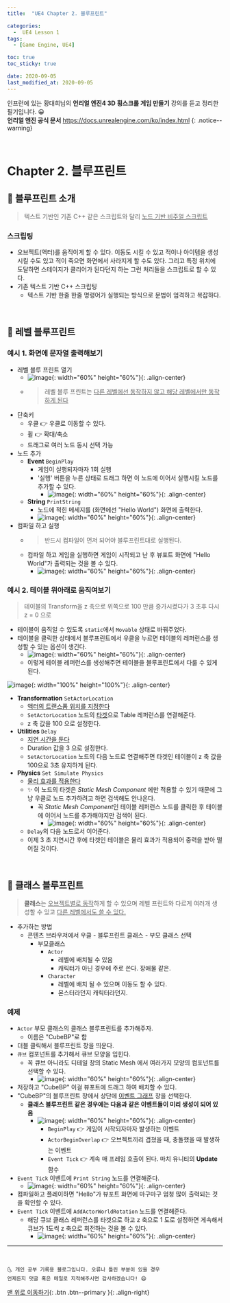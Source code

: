 ```yaml
---
title:  "UE4 Chapter 2. 블루프린트" 

categories:
  -  UE4 Lesson 1 
tags:
  - [Game Engine, UE4]

toc: true
toc_sticky: true

date: 2020-09-05
last_modified_at: 2020-09-05
---
```


인프런에 있는 황대희님의 **언리얼 엔진4 3D 횡스크롤 게임 만들기** 강의를 듣고 정리한 필기입니다. 😀  
**언리얼 엔진 공식 문서** <https://docs.unrealengine.com/ko/index.html>
{: .notice--warning}

<br>

# Chapter 2. 블루프린트

## 🔔 블루프린트 소개 

> 텍스트 기반인 기존 C++ 같은 스크립트와 달리 <u>노드 기반 비주얼 스크립트</u>

### 스크립팅

- 오브젝트(액터)를 움직이게 할 수 있다. 이동도 시킬 수 있고 적이나 아이템을 생성 시킬 수도 있고 적이 죽으면 화면에서 사라지게 할 수도 있다. 그리고 특정 위치에 도달하면 스테이지가 클리어가 된다던지 하는 그런 처리들을 스크립트로 할 수 있다.
- 기존 텍스트 기반 C++ 스크립팅
  - 텍스트 기반 한줄 한줄 명령어가 실행되는 방식으로 문법이 엄격하고 복잡하다.

<br>

## 🔔 레벨 블루프린트

### 예시 1. 화면에 문자열 출력해보기

- 레벨 블루 프린트 열기
  - ![image](https://user-images.githubusercontent.com/42318591/92297135-05763100-ef77-11ea-95a2-7d874c3b889c.png){: width="60%" height="60%"}{: .align-center}
  - > 레벨 블루 프린트는 <u>다른 레벨에선 동작하지 않고 해당 레벨에서만 동작하게 된다</u>
- 단축키
  - 우클 👉 우클로 이동할 수 있다.
  - 휠 👉 확대/축소
  - 드래그로 여러 노드 동시 선택 가능
- 노드 추가
  - **Event** `BeginPlay`
    - 게임이 실행되자마자 1회 실행
    - '실행' 버튼을 누른 상태로 드래그 하면 이 노드에 이어서 실행시킬 노드를 추가할 수 있다.
      - ![image](https://user-images.githubusercontent.com/42318591/92302475-64ec3500-efa7-11ea-829f-6c4415264a3d.png){: width="60%" height="60%"}{: .align-center}
  - **String** `PrintString`
    - 노드에 적힌 메세지를 (화면에선 "Hello World") 화면에 출력한다.
    - ![image](https://user-images.githubusercontent.com/42318591/92302545-260aaf00-efa8-11ea-91d5-55c673ab5830.png){: width="60%" height="60%"}{: .align-center}
- 컴파일 하고 실행
  - > 반드시 컴파일이 먼저 되어야 블루프린트대로 실행된다.
  - 컴파일 하고 게임을 실행하면 게임이 시작되고 난 후 뷰포트 화면에 "Hello World"가 출력되는 것을 볼 수 있다.
    - ![image](https://user-images.githubusercontent.com/42318591/92302545-260aaf00-efa8-11ea-91d5-55c673ab5830.png){: width="60%" height="60%"}{: .align-center}


### 예시 2. 테이블 위아래로 움직여보기

> 테이블의 Transform을 z 축으로 위쪽으로 100 만큼 증가시켰다가 3 초후 다시 z = 0 으로 

- 테이블이 움직일 수 있도록 `static`에서 `Movable` 상태로 바꿔주었다.
- 테이블을 클릭한 상태에서 블루프린트에서 우클을 누르면 테이블의 레퍼런스를 생성할 수 있는 옵션이 생긴다.
  - ![image](https://user-images.githubusercontent.com/42318591/92303187-84865c00-efad-11ea-8162-28d7fb898f5c.png){: width="60%" height="60%"}{: .align-center}
  - 이렇게 테이블 레퍼런스를 생성해주면 테이블을 블루프린트에서 다룰 수 있게 된다.

![image](https://user-images.githubusercontent.com/42318591/92303107-d7abdf00-efac-11ea-8ae9-2c983a72674d.png){: width="100%" height="100%"}{: .align-center}


- **Transformation** `SetActorLocation`
  - <u>액터의 트랜스폼 위치를 지정한다</u>
  - `SetActorLocation` 노드의 <u>타겟</u>으로 Table 레퍼런스를 연결해준다.
  - z 축 값을 100 으로 설정한다.
- **Utilities** `Delay`
  - <u>지연 시간을 둔다</u>
  - Duration 값을 3 으로 설정한다.
  - `SetActorLocation` 노드의 다음 노드로 연결해주면 타겟인 테이블이 z 축 값을 100으로 3초 유지하게 된다.
- **Physics** `Set Simulate Physics`
  - <u>물리 효과를 적용한다</u>
  - ✨ 이 노드의 타겟은 *Static Mesh Component* 에만 적용할 수 있기 때문에 그냥 우클로 노드 추가하려고 하면 검색해도 안나온다.
    - 꼭 *Static Mesh Component*인 테이블 레퍼런스 노드를 클릭한 후 테이블에 이어서 노드를 추가해야지만 검색이 된다. 
      - ![image](https://user-images.githubusercontent.com/42318591/92303320-9e746e80-efae-11ea-861a-e07865845601.png){: width="60%" height="60%"}{: .align-center}
  - `Delay`의 다음 노드로서 이어준다. 
  - 이제 3 초 지연시간 후에 타겟인 테이블은 물리 효과가 적용되어 중력을 받아 떨어질 것이다.

<br>

## 🔔 클래스 블루프린트

> **클래스**는 <u>오브젝트별로 동작</u>하게 할 수 있으며 레벨 프린트와 다르게 여러개 생성할 수 있고 <u>다른 레벨에서도 쓸 수 있다.</u>

- 추가하는 방법
  - 콘텐츠 브라우저에서 우클 - 블루프린트 클래스 - 부모 클래스 선택
    - 부모클래스
      - `Actor` 
        - 레벨에 배치될 수 있음
        - 캐릭터가 아닌 경우에 주로 쓴다. 장애물 같은.
      - `Character`
        - 레벨에 배치 될 수 있으며 이동도 할 수 있다.
        - 몬스터라던지 캐릭터라던지.

### 예제

- `Actor` 부모 클래스의 클래스 블루프린트를 추가해주자.
  - 이름은 "CubeBP"로 함
- 더블 클릭해서 블루프린트 창을 띄운다.
- `큐브` 컴포넌트를 추가해서 큐브 모양을 입힌다.
  - 꼭 큐브 아니라도 디테일 창의 Static Mesh 에서 여러가지 모양의 컴포넌트를 선택할 수 있다.
    - ![image](https://user-images.githubusercontent.com/42318591/92304027-5c026000-efb5-11ea-96ab-b0440194b834.png){: width="60%" height="60%"}{: .align-center}
- 저장하고 "CubeBP" 이걸 뷰포트에 드래그 하여 배치할 수 있다.
- "CubeBP"의 블루프린트 창에서 상단에 <u>이벤트 그래프</u> 창을 선택한다. 
  - **클래스 블루프린트 같은 경우에는 다음과 같은 이벤트들이 미리 생성이 되어 있음**
    - ![image](https://user-images.githubusercontent.com/42318591/92304203-cc5db100-efb6-11ea-9f67-713175196bc0.png){: width="60%" height="60%"}{: .align-center}
      - `BeginPlay` 👉 게임이 시작되자마자 발생하는 이벤트 
      - `ActorBeginOverlap` 👉 오브젝트끼리 겹쳤을 때, 충돌했을 때 발생하는 이벤트
      - `Event Tick` 👉 계속 매 프레임 호출이 된다. 마치 유니티의 **Update** 함수
- `Event Tick` 이벤트에 `Print String` 노드를 연결해준다.
  - ![image](https://user-images.githubusercontent.com/42318591/92304463-1ba4e100-efb9-11ea-9d82-7cd8548780be.png){: width="60%" height="60%"}{: .align-center}
- 컴파일하고 플레이하면 "Hello"가 뷰포트 화면에 마구마구 엄청 많이 출력되는 것을 확인할 수 있다.
- `Event Tick` 이벤트에 `AddActorWorldRotation` 노드를 연결해준다.
  - 해당 큐브 클래스 레퍼런스를 타겟으로 하고 z 축으로 1 도로 설정하면 게속해서 큐브가 1도씩 z 축으로 회전하는 것을 볼 수 있다. 
    - ![image](https://user-images.githubusercontent.com/42318591/92304557-08464580-efba-11ea-845e-45595dff6755.png){: width="60%" height="60%"}{: .align-center}




***
<br>

    🌜 개인 공부 기록용 블로그입니다. 오류나 틀린 부분이 있을 경우 
    언제든지 댓글 혹은 메일로 지적해주시면 감사하겠습니다! 😄

[맨 위로 이동하기](#){: .btn .btn--primary }{: .align-right}